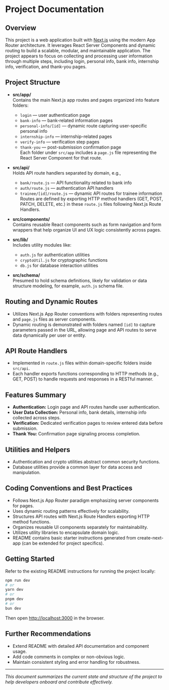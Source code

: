 # Project Documentation

## Overview

This project is a web application built with [Next.js](https://nextjs.org) using the modern App Router architecture. It leverages React Server Components and dynamic routing to build a scalable, modular, and maintainable application. The project appears to focus on collecting and processing user information through multiple steps, including login, personal info, bank info, internship info, verification, and thank-you pages.

## Project Structure

- **src/app/**  
  Contains the main Next.js app routes and pages organized into feature folders:  
  - `login` — user authentication page  
  - `bank-info` — bank-related information pages  
  - `personal-info/[id]` — dynamic route capturing user-specific personal info  
  - `internship-info` — internship-related pages  
  - `verify-info` — verification step pages  
  - `thank-you` — post-submission confirmation page  
  Each folder under `src/app` includes a `page.js` file representing the React Server Component for that route.

- **src/api/**  
  Holds API route handlers separated by domain, e.g.,  
  - `bank/route.js` — API functionality related to bank info  
  - `auth/route.js` — authentication API handlers  
  - `trainee/[id]/route.js` — dynamic API routes for trainee information  
  Routes are defined by exporting HTTP method handlers (GET, POST, PATCH, DELETE, etc.) in these `route.js` files following Next.js Route Handlers.

- **src/components/**  
  Contains reusable React components such as form navigation and form wrappers that help organize UI and UX logic consistently across pages.

- **src/lib/**  
  Includes utility modules like:  
  - `auth.js` for authentication utilities  
  - `cryptoUtil.js` for cryptographic functions  
  - `db.js` for database interaction utilities

- **src/schema/**  
  Presumed to hold schema definitions, likely for validation or data structure modeling, for example, `auth.js` schema file.

## Routing and Dynamic Routes

- Utilizes Next.js App Router conventions with folders representing routes and `page.js` files as server components.
- Dynamic routing is demonstrated with folders named `[id]` to capture parameters passed in the URL, allowing page and API routes to serve data dynamically per user or entity.

## API Route Handlers

- Implemented in `route.js` files within domain-specific folders inside `src/api`.
- Each handler exports functions corresponding to HTTP methods (e.g., GET, POST) to handle requests and responses in a RESTful manner.

## Features Summary

- **Authentication:** Login page and API routes handle user authentication.
- **User Data Collection:** Personal info, bank details, internship info collected across steps.
- **Verification:** Dedicated verification pages to review entered data before submission.
- **Thank You:** Confirmation page signaling process completion.

## Utilities and Helpers

- Authentication and crypto utilities abstract common security functions.
- Database utilities provide a common layer for data access and manipulation.

## Coding Conventions and Best Practices

- Follows Next.js App Router paradigm emphasizing server components for pages.
- Uses dynamic routing patterns effectively for scalability.
- Structures API routes with Next.js Route Handlers exporting HTTP method functions.
- Organizes reusable UI components separately for maintainability.
- Utilizes utility libraries to encapsulate domain logic.
- README contains basic starter instructions generated from create-next-app (can be extended for project specifics).

## Getting Started

Refer to the existing README instructions for running the project locally:

```bash
npm run dev
# or
yarn dev
# or
pnpm dev
# or
bun dev
```

Then open [http://localhost:3000](http://localhost:3000) in the browser.

## Further Recommendations

- Extend README with detailed API documentation and component usage.
- Add code comments in complex or non-obvious logic.
- Maintain consistent styling and error handling for robustness.

---

*This document summarizes the current state and structure of the project to help developers onboard and contribute effectively.*